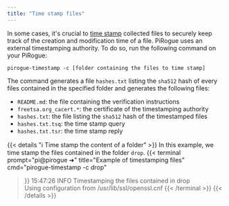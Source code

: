 ```yaml
---
title: "Time stamp files"
---
```


In some cases, it's crucial to [time stamp](https://en.wikipedia.org/wiki/Trusted_timestamping) collected files to securely keep track of the creation and modification time of a file. PiRogue uses an external timestamping authority. To do so, run the following command on your PiRogue:

```shell {title="Securely time stamp files"}
pirogue-timestamp -c [folder containing the files to time stamp]
```

The command generates a file `hashes.txt` listing the `sha512` hash of every files contained in the specified folder and generates the following files:
* `README.md`: the file containing the verification instructions
* `freetsa.org_cacert.*`: the certificate of the timestamping authority
* `hashes.txt`: the file listing the `sha512` hash of the timestamped files
* `hashes.txt.tsq`: the time stamp query
* `hashes.txt.tsr`: the time stamp reply


{{< details "ℹ️ Time stamp the content of a folder" >}}
In this example, we time stamp the files contained in the folder `drop`.
{{< terminal 
prompt="pi@pirogue ➜" 
title="Example of timestamping files"
cmd="pirogue-timestamp -c drop" 
>}}
15:47:26 INFO     Timestamping the files contained in drop                                                         
Using configuration from /usr/lib/ssl/openssl.cnf
{{< /terminal >}}
{{< /details >}}


